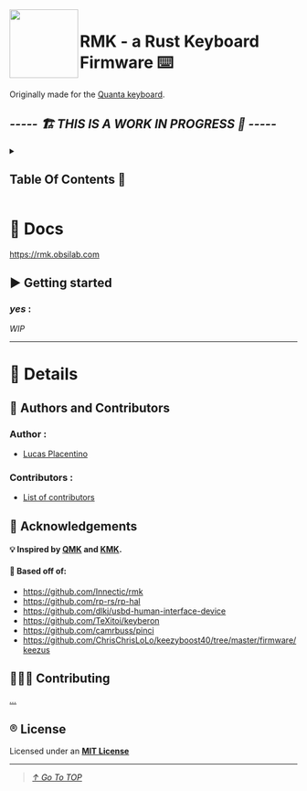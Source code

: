 <img align="left" height="120" src="https://user-images.githubusercontent.com/23436953/178232652-e7b1504c-0425-490a-ab8c-12a58e288097.png">

# RMK - a Rust Keyboard Firmware ⌨️
Originally made for the [Quanta keyboard](https://github.com/ObsiLab/Quanta).
## _**----- 🏗️ THIS IS A WORK IN PROGRESS 🚧 -----**_  

<details>
  <summary><h2>Table Of Contents 📑</h2></summary>
 
>   - [📖 Docs](#-docs)
>     - [▶️ Getting started](#%EF%B8%8F-getting-started)
>       - [_yes_](#yes-)
>   - [🔡 Details](#-details)
>     - [📝 Authors and Contributors](#-authors-and-contributors)
>       - [Author](#author-)
>       - [Contributors](#contributors-)
>     - [🌟 Acknowledgements](#-acknowledgements)
>     - [🧑‍🤝‍🧑 Contributing](#-contributing)
>     - [®️ License](#%EF%B8%8F-license)
 
</details>

# 📖 Docs
https://rmk.obsilab.com

## ▶️ Getting started
### _yes_ :
_WIP_

-----------------

# 🔡 Details

## 📝 Authors and Contributors
### Author :
- [Lucas Placentino](https://github.com/LucasPlacentino)
### Contributors :
- [List of contributors](../../graphs/contributors)

## 🌟 Acknowledgements
#### 💡 Inspired by [**QMK**](https://github.com/qmk/qmk_firmware) and [**KMK**](https://github.com/KMKfw/kmk_firmware).

#### 🧱 Based off of:
- https://github.com/Innectic/rmk
- https://github.com/rp-rs/rp-hal
- https://github.com/dlkj/usbd-human-interface-device
- https://github.com/TeXitoi/keyberon
- https://github.com/camrbuss/pinci
- https://github.com/ChrisChrisLoLo/keezyboost40/tree/master/firmware/keezus

## 🧑‍🤝‍🧑 Contributing
_[...](CONTRIBUTING.md)_

## ®️ License
Licensed under an [**MIT License**](LICENSE)

-------------------

> _[↑ Go To TOP](#TOP)_
